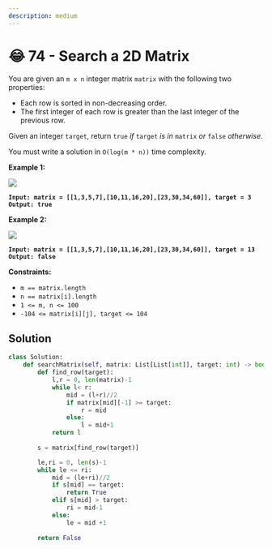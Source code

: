 ```yaml
---
description: medium
---
```


# 😂 74 - Search a 2D Matrix

You are given an `m x n` integer matrix `matrix` with the following two properties:

* Each row is sorted in non-decreasing order.
* The first integer of each row is greater than the last integer of the previous row.

Given an integer `target`, return `true` _if_ `target` _is in_ `matrix` _or_ `false` _otherwise_.

You must write a solution in `O(log(m * n))` time complexity.

&#x20;

**Example 1:**

![](https://assets.leetcode.com/uploads/2020/10/05/mat.jpg)

<pre><code><strong>Input: matrix = [[1,3,5,7],[10,11,16,20],[23,30,34,60]], target = 3
</strong><strong>Output: true
</strong></code></pre>

**Example 2:**

![](https://assets.leetcode.com/uploads/2020/10/05/mat2.jpg)

<pre><code><strong>Input: matrix = [[1,3,5,7],[10,11,16,20],[23,30,34,60]], target = 13
</strong><strong>Output: false
</strong></code></pre>

&#x20;

**Constraints:**

* `m == matrix.length`
* `n == matrix[i].length`
* `1 <= m, n <= 100`
* `-104 <= matrix[i][j], target <= 104`

## Solution

```python
class Solution:
    def searchMatrix(self, matrix: List[List[int]], target: int) -> bool:
        def find_row(target):
            l,r = 0, len(matrix)-1
            while l< r:
                mid = (l+r)//2
                if matrix[mid][-1] >= target:
                    r = mid
                else:
                    l = mid+1
            return l
    
        s = matrix[find_row(target)]

        le,ri = 0, len(s)-1
        while le <= ri:
            mid = (le+ri)//2
            if s[mid] == target:
                return True
            elif s[mid] > target:
                ri = mid-1
            else:
                le = mid +1
            
        return False

```
